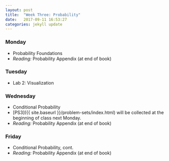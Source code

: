 ```yaml
---
layout: post
title:  "Week Three: Probability"
date:   2017-09-11 16:53:27
categories: jekyll update
---
```


### Monday
- Probability Foundations
- *Reading:* Probability Appendix (at end of book)
    
### Tuesday
- Lab 2: Visualization

### Wednesday
- Conditional Probability
- [PS3]({{ site.baseurl }}/problem-sets/index.html) will be collected at the beginning of class next Monday.
- *Reading:* Probability Appendix (at end of book)

### Friday
- Conditional Probability, cont.
- *Reading:* Probability Appendix (at end of book)
